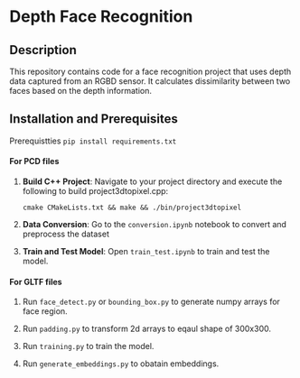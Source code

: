 # Depth Face Recognition

## Description

This repository contains code for a face recognition project that uses depth data captured from an RGBD sensor. It calculates dissimilarity between two faces based on the depth information.


## Installation and Prerequisites

Prerequistties
`pip install requirements.txt`


#### For PCD files
1. **Build C++ Project**: Navigate to your project directory and execute the following to build project3dtopixel.cpp:

   `cmake CMakeLists.txt && make && ./bin/project3dtopixel`

2. **Data Conversion**: Go to the `conversion.ipynb` notebook to convert and preprocess the dataset

3. **Train and Test Model**: Open `train_test.ipynb` to train and test the model.


#### For GLTF files
1. Run `face_detect.py` or `bounding_box.py` to generate numpy arrays for face region.

2. Run `padding.py` to transform 2d arrays to eqaul shape of 300x300.

3. Run `training.py` to train the model.

4. Run `generate_embeddings.py` to obatain embeddings.



